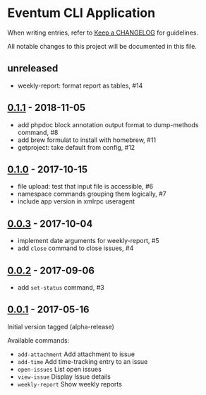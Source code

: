 # Eventum CLI Application

When writing entries, refer to [Keep a CHANGELOG](http://keepachangelog.com/) for guidelines.

All notable changes to this project will be documented in this file.

## unreleased

- weekly-report: format report as tables, #14

## [0.1.1] - 2018-11-05

- add phpdoc block annotation output format to dump-methods command, #8
- add brew formulat to install with homebrew, #11
- getproject: take default from config, #12

[0.1.1]: https://github.com/eventum/cli/compare/0.1.0...0.1.1

## [0.1.0] - 2017-10-15

- file upload: test that input file is accessible, #6
- namespace commands grouping them logically, #7
- include app version in xmlrpc useragent

[0.1.0]: https://github.com/eventum/cli/compare/0.0.3...0.1.0

## [0.0.3] - 2017-10-04

- implement date arguments for weekly-report, #5
- add `close` command to close issues, #4

[0.0.3]: https://github.com/eventum/cli/compare/0.0.2...0.0.3

## [0.0.2] - 2017-09-06

- add `set-status` command, #3

[0.0.2]: https://github.com/eventum/cli/compare/0.0.1...0.0.2

## [0.0.1] - 2017-05-16

Initial version tagged (alpha-release)

Available commands:
- `add-attachment`    Add attachment to issue
- `add-time`          Add time-tracking entry to an issue
- `open-issues`       List open issues
- `view-issue`        Display Issue details
- `weekly-report`     Show weekly reports

[0.0.1]: https://github.com/eventum/cli/commits/0.0.1
